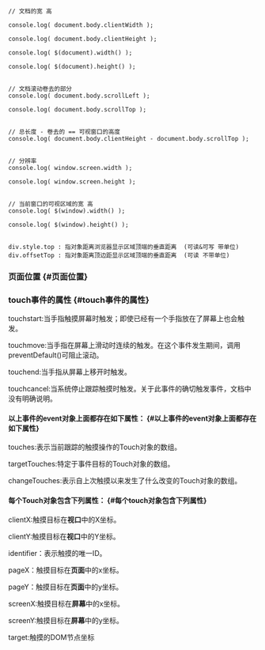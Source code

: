 ```
// 文档的宽 高
```

```
console.log( document.body.clientWidth );

console.log( document.body.clientHeight );

console.log( $(document).width() );

console.log( $(document).height() );


// 文档滚动卷去的部分
console.log( document.body.scrollLeft );

console.log( document.body.scrollTop );


// 总长度 - 卷去的 == 可视窗口的高度
console.log( document.body.clientHeight - document.body.scrollTop );


// 分辨率
console.log( window.screen.width );

console.log( window.screen.height );


// 当前窗口的可视区域的宽 高
console.log( $(window).width() );

console.log( $(window).height() );


div.style.top : 指对象距离浏览器显示区域顶端的垂直距离  (可读&可写 带单位)
div.offsetTop : 指对象距离顶边距显示区域顶端的垂直距离  (可读 不带单位)
```

### 页面位置 {#页面位置}

### touch事件的属性 {#touch事件的属性}

touchstart:当手指触摸屏幕时触发；即使已经有一个手指放在了屏幕上也会触发。

touchmove:当手指在屏幕上滑动时连续的触发。在这个事件发生期间，调用preventDefault\(\)可阻止滚动。

touchend:当手指从屏幕上移开时触发。

touchcancel:当系统停止跟踪触摸时触发。关于此事件的确切触发事件，文档中没有明确说明。

#### 以上事件的event对象上面都存在如下属性： {#以上事件的event对象上面都存在如下属性}

touches:表示当前跟踪的触摸操作的Touch对象的数组。

targetTouches:特定于事件目标的Touch对象的数组。

changeTouches:表示自上次触摸以来发生了什么改变的Touch对象的数组。

#### 每个Touch对象包含下列属性： {#每个touch对象包含下列属性}

clientX:触摸目标在**视口**中的X坐标。

clientY:触摸目标在**视口**中的Y坐标。

identifier：表示触摸的唯一ID。

pageX：触摸目标在**页面**中的x坐标。

pageY：触摸目标在**页面**中的y坐标。

screenX:触摸目标在**屏幕**中的x坐标。

screenY:触摸目标在**屏幕**中的y坐标。

target:触摸的DOM节点坐标

